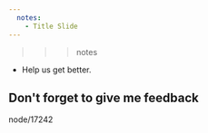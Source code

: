 ```yaml
---
  notes:
    - Title Slide
---
```

>>> notes
 - Help us get better.

>>>

## Don't forget to give me feedback

node/17242
